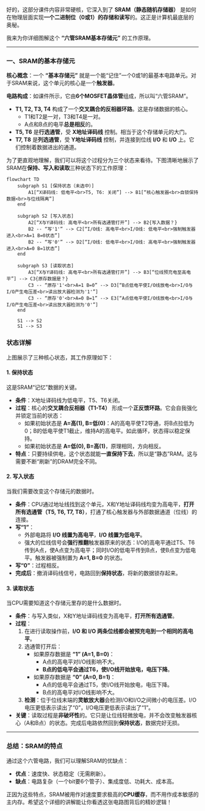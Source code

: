 好的，这部分课件内容非常硬核，它深入到了 **SRAM（静态随机存储器）** 是如何在物理层面实现**一个二进制位（0或1）的存储和读写**的。这正是计算机最底层的奥秘。

我来为你详细图解这个 **“六管SRAM基本存储元”** 的工作原理。

---

### 一、SRAM的基本存储元

**核心概念**：一个 **“基本存储元”** 就是一个能“记住”一个0或1的最基本电路单元。对于SRAM来说，这个单元的核心是一个**触发器**。

**电路构成**：如课件所示，它由**6个MOSFET晶体管**组成，所以叫“六管SRAM”。
*   **T1, T2, T3, T4** 构成了一个**交叉耦合的反相器环路**。这是存储数据的核心。
    *   T1和T2是一对，T3和T4是一对。
    *   A点和B点的电平**总是相反**的。
*   **T5, T6** 是**行选通管**，受 **X地址译码线** 控制。相当于这个存储单元的大门。
*   **T7, T8** 是**列选通管**，受 **Y地址译码线** 控制，并连接到位线 **I/O** 和 **I/O** 上。它们控制着数据进出的通道。

为了更直观地理解，我们可以将这个过程分为三个状态来看待。下图清晰地展示了SRAM在**保持、写入和读取**三种状态下的工作原理：

```mermaid
flowchart TD
    subgraph S1 [保持状态（未选中）]
        A1[“X译码线: 低电平<br>T5, T6: 关闭”] --> B1[“核心触发器<br>自锁保持数据<br>与位线隔离”]
    end

    subgraph S2 [写入状态]
        A2[“X与Y译码线: 高电平<br>所有选通管打开”] --> B2{写入数据？}
        B2 -- “写'1'” --> C2[“I/O线: 高电平<br>I/O线: 低电平<br>强制触发器进入<br>A=1 B=0状态”]
        B2 -- “写'0'” --> D2[“I/O线: 低电平<br>I/O线: 高电平<br>强制触发器进入<br>A=0 B=1状态”]
    end
    
    subgraph S3 [读取状态]
        A3[“X与Y译码线: 高电平<br>所有选通管打开”] --> B3[“位线预充电至高电平”] --> C3{原存数据是？}
        C3 -- “原存'1'<br>A=1 B=0” --> D3[“B点低电平使I/O线放电<br>I/O与I/O产生电压差<br>读出放大器检测为'1'”]
        C3 -- “原存'0'<br>A=0 B=1” --> E3[“A点低电平使I/O线放电<br>I/O与I/O产生电压差<br>读出放大器检测为'0'”]
    end

    S1 --> S2
    S1 --> S3
```

### 状态详解

上图展示了三种核心状态，其工作原理如下：

#### 1. 保持状态
这是SRAM“记忆”数据的关键。
*   **条件**：X地址译码线为低电平，T5、T6关闭。
*   **过程**：核心的**交叉耦合反相器（T1-T4）** 形成一个**正反馈环路**。它会自我强化并锁定当前的状态：
    *   如果初始状态是 **A=高(1), B=低(0)**：A的高电平使T2导通，将B点拉低为0；B的低电平使T1截止，维持A的高电平。如此循环，状态得以稳定保持。
    *   如果初始状态是 **A=低(0), B=高(1)**，原理相同，方向相反。
*   **特点**：只要持续供电，这个状态就能**一直保持下去**，所以是“静态”RAM。这与需要不断“刷新”的DRAM完全不同。

#### 2. 写入状态
当我们需要改变这个存储元的数据时。
*   **条件**：CPU通过地址线找到这个单元，X和Y地址译码线均变为高电平，**打开所有选通管（T5, T6, T7, T8）**，打通了核心触发器与外部数据通道（位线）的连接。
*   **写“1”**：
    *   外部电路将 **I/O 线置为高电平**，**I/O 线置为低电平**。
    *   强大的位线信号会**强行推翻**触发器原来的状态：I/O的高电平通过T5、T6传到A点，使A点变为高电平；同时I/O的低电平传到B点，使B点变为低电平。触发器被强制置为 **A=1, B=0** 的状态。
*   **写“0”**：过程相反。
*   **完成后**：撤消译码线信号，电路回到**保持状态**，将新的数据锁存起来。

#### 3. 读取状态
当CPU需要知道这个存储元里存的是什么数据时。
*   **条件**：与写入类似，X和Y地址译码线变为高电平，**打开所有选通管**。
*   **过程**：
    1.  在进行读取操作前，**I/O 和 I/O 两条位线都会被预充电到一个相同的高电平**。
    2.  选通管打开后：
        *   如果原存数据是 **“1” (A=1, B=0)**：
            *   A点的高电平对I/O线影响不大。
            *   **B点的低电平会通过T6，使I/O线开始放电，电压下降**。
        *   如果原存数据是 **“0” (A=0, B=1)**：
            *   A点的低电平会通过T5，使I/O线开始放电，电压下降。
            *   B点的高电平对I/O线影响不大。
    3.  **检测**：位于位线末端的**灵敏放大器**会检测I/O和I/O之间微小的电压差。I/O电压更低表示读出了“0”，I/O电压更低表示读出了“1”。
*   **关键**：读取过程是**非破坏性**的。它只是让位线轻微放电，并不会改变触发器核心（A和B点）的状态。完成后电路依然回到**保持状态**，数据完好无损。

---

### 总结：SRAM的特点

通过这个六管电路，我们可以理解SRAM的优缺点：
*   **优点**：速度快、状态稳定（无需刷新）。
*   **缺点**：电路复杂（一个bit要6个管子）、集成度低、功耗大、成本高。

正因为这些特点，SRAM被用作对速度要求极高的**CPU缓存**，而不用作成本敏感的主内存。希望这个详细的讲解能让你看透这张电路图背后的精妙逻辑！